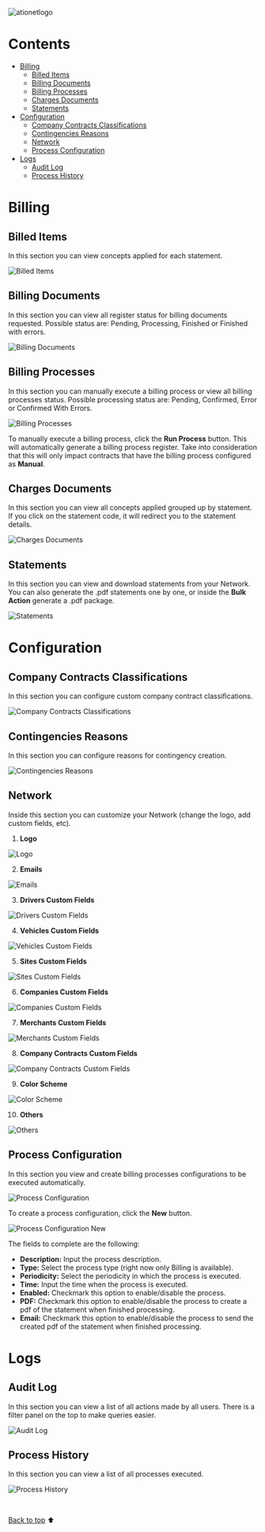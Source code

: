 ![ationetlogo](https://github.com/Ationet/ationetdocs/blob/master/Content/Images/ATIOnetLogo_250x70.png)

# Contents

- [Billing](#billing)
	- [Billed Items](#billed-items)
	- [Billing Documents](#billing-documents)
	- [Billing Processes](#billing-processes)
	- [Charges Documents](#charges-documents)
	- [Statements](#statements)
- [Configuration](#configuration)
	- [Company Contracts Classifications](#company-contracts-classifications)
	- [Contingencies Reasons](#contingencies-reasons)
	- [Network](#network)
	- [Process Configuration](#process-configuration)
- [Logs](#logs)
	- [Audit Log](#audit-log)
	- [Process History](#process-history)

# Billing

## Billed Items
In this section you can view concepts applied for each statement.

![Billed Items](https://github.com/Ationet/ationetdocs/blob/master/Content/Images/User%20Manual%20ATIONet/Billing/Billed%20Items.PNG)

## Billing Documents
In this section you can view all register status for billing documents requested. Possible status are: Pending, Processing, Finished or Finished with errors.

![Billing Documents](https://github.com/Ationet/ationetdocs/blob/master/Content/Images/User%20Manual%20ATIONet/Billing/Billing%20Documents.PNG)

## Billing Processes
In this section you can manually execute a billing process or view all billing processes status. Possible processing status are: Pending, Confirmed, Error or Confirmed With Errors.

![Billing Processes](https://github.com/Ationet/ationetdocs/blob/master/Content/Images/User%20Manual%20ATIONet/Billing/Billing%20Processes.PNG)

To manually execute a billing process, click the **Run Process** button. This will automatically generate a billing process register. Take into consideration that this will only impact contracts that have the billing process configured as **Manual**.

## Charges Documents
In this section you can view all concepts applied grouped up by statement. If you click on the statement code, it will redirect you to the statement details.

![Charges Documents](https://github.com/Ationet/ationetdocs/blob/master/Content/Images/User%20Manual%20ATIONet/Billing/Charges%20Documents.PNG)

## Statements
In this section you can view and download statements from your Network. You can also generate the .pdf statements one by one, or inside the **Bulk Action** generate a .pdf package.

![Statements](https://github.com/Ationet/ationetdocs/blob/master/Content/Images/User%20Manual%20ATIONet/Billing/Statements.PNG)

# Configuration

## Company Contracts Classifications
In this section you can configure custom company contract classifications.

![Company Contracts Classifications](https://github.com/Ationet/ationetdocs/blob/master/Content/Images/User%20Manual%20ATIONet/Configuration/Company%20Contracts%20Classifications.PNG)

## Contingencies Reasons
In this section you can configure reasons for contingency creation.

![Contingencies Reasons](https://github.com/Ationet/ationetdocs/blob/master/Content/Images/User%20Manual%20ATIONet/Configuration/Contingencies%20Reasons.PNG)

## Network
Inside this section you can customize your Network (change the logo, add custom fields, etc).

1. **Logo**

![Logo](https://github.com/nuchavez/ationetdocs/blob/master/Content/Images/User%20Manual%20ATIONet/Configuration/Network%20-%20Logo.PNG)

2. **Emails**

![Emails](https://github.com/Ationet/ationetdocs/blob/master/Content/Images/User%20Manual%20ATIONet/Configuration/Network%20-%20Email.PNG)

3. **Drivers Custom Fields**

![Drivers Custom Fields](https://github.com/Ationet/ationetdocs/blob/master/Content/Images/User%20Manual%20ATIONet/Configuration/Network%20-%20Driver%20Custom%20Fields.PNG)

4. **Vehicles Custom Fields**

![Vehicles Custom Fields](https://github.com/Ationet/ationetdocs/blob/master/Content/Images/User%20Manual%20ATIONet/Configuration/Network%20-%20Vehicle%20Custom%20Fields.PNG)

5. **Sites Custom Fields**

![Sites Custom Fields](https://github.com/Ationet/ationetdocs/blob/master/Content/Images/User%20Manual%20ATIONet/Configuration/Network%20-%20Site%20Custom%20Fields.PNG)

6. **Companies Custom Fields**

![Companies Custom Fields](https://github.com/Ationet/ationetdocs/blob/master/Content/Images/User%20Manual%20ATIONet/Configuration/Network%20-%20Companies%20Custom%20Fields.PNG)

7. **Merchants Custom Fields**

![Merchants Custom Fields](https://github.com/Ationet/ationetdocs/blob/master/Content/Images/User%20Manual%20ATIONet/Configuration/Network%20-%20Merchants%20Custom%20Fields.PNG)

8. **Company Contracts Custom Fields**

![Company Contracts Custom Fields](https://github.com/Ationet/ationetdocs/blob/master/Content/Images/User%20Manual%20ATIONet/Configuration/Network%20-%20Company%20Contracts%20Custom%20Fields.PNG)

9. **Color Scheme**

![Color Scheme](https://github.com/Ationet/ationetdocs/blob/master/Content/Images/User%20Manual%20ATIONet/Configuration/Network%20-%20Color%20Scheme.PNG)

10. **Others**

![Others](https://github.com/Ationet/ationetdocs/blob/master/Content/Images/User%20Manual%20ATIONet/Configuration/Network%20-%20Others.PNG)

## Process Configuration
In this section you view and create billing processes configurations to be executed automatically.

![Process Configuration](https://github.com/Ationet/ationetdocs/blob/master/Content/Images/User%20Manual%20ATIONet/Configuration/Process%20Configuration.PNG)

To create a process configuration, click the **New** button.

![Process Configuration New](https://github.com/Ationet/ationetdocs/blob/master/Content/Images/User%20Manual%20ATIONet/Configuration/Process%20Configuration%20New.PNG)

The fields to complete are the following:

* **Description:** Input the process description.
* **Type:** Select the process type (right now only Billing is available).
* **Periodicity:** Select the periodicity in which the process is executed.
* **Time:** Input the time when the process is executed.
* **Enabled:** Checkmark this option to enable/disable the process.
* **PDF:** Checkmark this option to enable/disable the process to create a pdf of the statement when finished processing.
* **Email:** Checkmark this option to enable/disable the process to send the created pdf of the statement when finished processing.

# Logs

## Audit Log
In this section you can view a list of all actions made by all users. There is a filter panel on the top to make queries easier.

![Audit Log](https://github.com/Ationet/ationetdocs/blob/master/Content/Images/User%20Manual%20ATIONet/Audit%20Log.PNG)

## Process History
In this section you can view a list of all processes executed.

![Process History](https://github.com/Ationet/ationetdocs/blob/master/Content/Images/User%20Manual%20ATIONet/Process%20History.PNG)

<br>

[Back to top](#contents)  :arrow_up:
